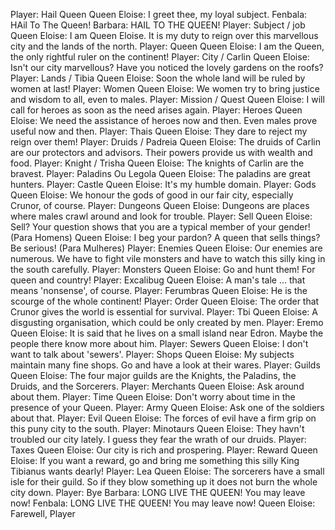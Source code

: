 Player: Hail Queen
Queen Eloise: I greet thee, my loyal subject.
Fenbala: HAil To The Queen!
Barbara: HAIL TO THE QUEEN!
Player: Subject / job
Queen Eloise: I am Queen Eloise. It is my duty to reign over this marvellous city and the lands of the north.
Player: Queen
Queen Eloise: I am the Queen, the only rightful ruler on the continent!
Player: City / Carlin
Queen Eloise: Isn't our city marvellous? Have you noticed the lovely gardens on the roofs?
Player: Lands / Tibia
Queen Eloise: Soon the whole land will be ruled by women at last!
Player: Women
Queen Eloise: We women try to bring justice and wisdom to all, even to males.
Player: Mission / Quest
Queen Eloise: I will call for heroes as soon as the need arises again.
Player: Heroes
Queen Eloise: We need the assistance of heroes now and then. Even males prove useful now and then.
Player: Thais
Queen Eloise: They dare to reject my reign over them!
Player: Druids / Padreia
Queen Eloise: The druids of Carlin are our protectors and advisors. Their powers provide us with wealth and food.
Player: Knight / Trisha
Queen Eloise: The knights of Carlin are the bravest.
Player: Paladins Ou  Legola
Queen Eloise: The paladins are great hunters.
Player: Castle
Queen Eloise: It's my humble domain.
Player: Gods
Queen Eloise: We honour the gods of good in our fair city, especially Crunor, of course.
Player: Dungeons
Queen Eloise: Dungeons are places where males crawl around and look for trouble.
Player: Sell
Queen Eloise: Sell? Your question shows that you are a typical member of your gender! (Para Homens)
Queen Eloise: I beg your pardon? A queen that sells things? Be serious! (Para Mulheres)
Player: Enemies
Queen Eloise: Our enemies are numerous. We have to fight vile monsters and have to watch this silly king in the south carefully.
Player: Monsters
Queen Eloise: Go and hunt them! For queen and country!
Player: Excalibug
Queen Eloise: A man's tale ... that means 'nonsense', of course.
Player: Ferumbras
Queen Eloise: He is the scourge of the whole continent!
Player: Order
Queen Eloise: The order that Crunor gives the world is essential for survival.
Player: Tbi
Queen Eloise: A disgusting organisation, which could be only created by men.
Player: Eremo
Queen Eloise: It is said that he lives on a small island near Edron. Maybe the people there know more about him.
Player: Sewers
Queen Eloise: I don't want to talk about 'sewers'.
Player: Shops
Queen Eloise: My subjects maintain many fine shops. Go and have a look at their wares.
Player: Guilds
Queen Eloise: The four major guilds are the Knights, the Paladins, the Druids, and the Sorcerers.
Player: Merchants
Queen Eloise: Ask around about them.
Player: Time
Queen Eloise: Don't worry about time in the presence of your Queen.
Player: Army
Queen Eloise: Ask one of the soldiers about that.
Player: Evil
Queen Eloise: The forces of evil have a firm grip on this puny city to the south.
Player: Minotaurs
Queen Eloise: They havn't troubled our city lately. I guess they fear the wrath of our druids.
Player: Taxes
Queen Eloise: Our city is rich and prospering.
Player: Reward
Queen Eloise: If you want a reward, go and bring me something this silly King Tibianus wants dearly!
Player: Lea
Queen Eloise:  The sorcerers have a small isle for their guild. So if they blow something up it does not burn the whole city down.
Player: Bye
Barbara: LONG LIVE THE QUEEN! You may leave now!
Fenbala: LONG LIVE THE QUEEN! You may leave now!
Queen Eloise: Farewell, Player